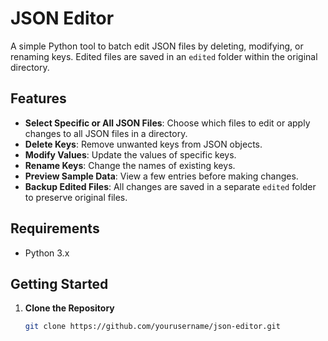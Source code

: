 # JSON Editor

A simple Python tool to batch edit JSON files by deleting, modifying, or renaming keys. Edited files are saved in an `edited` folder within the original directory.

## Features

- **Select Specific or All JSON Files**: Choose which files to edit or apply changes to all JSON files in a directory.
- **Delete Keys**: Remove unwanted keys from JSON objects.
- **Modify Values**: Update the values of specific keys.
- **Rename Keys**: Change the names of existing keys.
- **Preview Sample Data**: View a few entries before making changes.
- **Backup Edited Files**: All changes are saved in a separate `edited` folder to preserve original files.

## Requirements

- Python 3.x

## Getting Started

1. **Clone the Repository**

   ```bash
   git clone https://github.com/yourusername/json-editor.git
